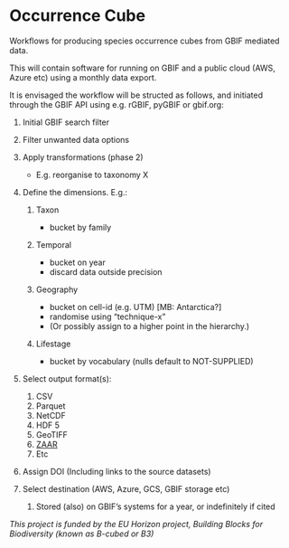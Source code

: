 # Occurrence Cube

Workflows for producing species occurrence cubes from GBIF mediated data.

This will contain software for running on GBIF and a public cloud (AWS, Azure etc) using a monthly data export. 

It is envisaged the workflow will be structed as follows, and initiated through the GBIF API using e.g. rGBIF, pyGBIF or gbif.org:

1. Initial GBIF search filter

2. Filter unwanted data options
    
2. Apply transformations (phase 2)
    
    * E.g. reorganise to taxonomy X
    
3. Define the dimensions. E.g.:

    1. Taxon
    
       * bucket by family
       
    2. Temporal
    
       * bucket on year
       * discard data outside precision
        
    3. Geography
    
       * bucket on cell-id (e.g. UTM) [MB: Antarctica?]
       * randomise using “technique-x”
       * (Or possibly assign to a higher point in the hierarchy.)
        
    4. Lifestage
    
       * bucket by vocabulary (nulls default to NOT-SUPPLIED)
        
4. Select output format(s):
 
    1. CSV
    2. Parquet
    3. NetCDF
    4. HDF 5
    5. GeoTIFF
    6. [ZAAR](https://zarr.readthedocs.io/en/stable/)
    7. Etc
    
5. Assign DOI (Including links to the source datasets)

6.  Select destination (AWS, Azure, GCS, GBIF storage etc)

    1. Stored (also) on GBIF’s systems for a year, or indefinitely if cited  
    
*This project is funded by the EU Horizon project, Building Blocks for Biodiversity (known as B-cubed or B3)*
